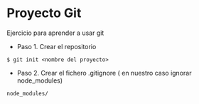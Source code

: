 # Proyecto Git #

Ejercicio para aprender a usar git

- Paso 1. Crear el repositorio

```shell
$ git init <nombre del proyecto>

```

- Paso 2. Crear el fichero .gitignore ( en nuestro caso ignorar node_modules)

```
node_modules/
```
